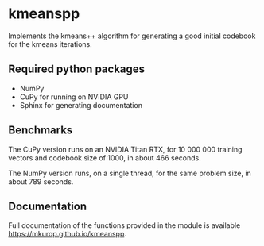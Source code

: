 # kmeanspp

Implements the kmeans++ algorithm for generating a good initial codebook for the kmeans iterations.

## Required python packages
- NumPy
- CuPy for running on NVIDIA GPU
- Sphinx for generating documentation

## Benchmarks
The CuPy version runs on an NVIDIA Titan RTX, for 10 000 000 training vectors and codebook size of 1000, in about 466 seconds.

The NumPy version runs, on a single thread, for the same problem size, in about 789 seconds.

## Documentation
Full documentation of the functions provided in the module is available https://mkurop.github.io/kmeanspp.
